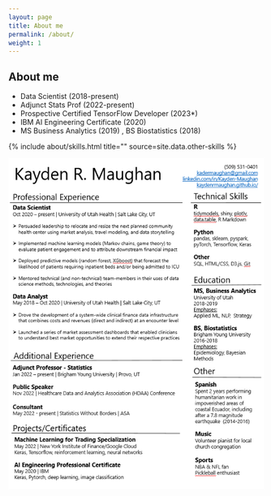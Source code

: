 ```yaml
---
layout: page
title: About me
permalink: /about/
weight: 1
---
```


## **About me**
* Data Scientist (2018-present)
* Adjunct Stats Prof (2022-present)
* Prospective Certified TensorFlow Developer (2023*)
* IBM AI Engineering Certificate (2020)
* MS Business Analytics (2019) , BS Biostatistics (2018)

<div class="row">
{% include about/skills.html title="" source=site.data.other-skills %}
</div>

![alt text](../resume.PNG)


<!---
## **Professional Certifications**
* IBM AI Engineering Certificate (2020)
--->
